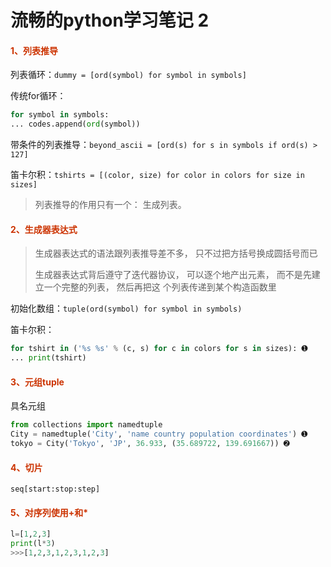 # 流畅的python学习笔记 2




#### <font color=#CC3300>1、列表推导</font>

列表循环：`dummy = [ord(symbol) for symbol in symbols]`

传统for循环：

```python
for symbol in symbols:
... codes.append(ord(symbol))
```

带条件的列表推导：`beyond_ascii = [ord(s) for s in symbols if ord(s) > 127] `

笛卡尔积：`tshirts = [(color, size) for color in colors for size in sizes] `

>  列表推导的作用只有一个： 生成列表。 



#### <font color=#CC3300>2、生成器表达式</font>

> 生成器表达式的语法跟列表推导差不多， 只不过把方括号换成圆括号而已 
>
> 生成器表达式背后遵守了迭代器协议， 可以逐个地产出元素， 而不是先建立一个完整的列表， 然后再把这
> 个列表传递到某个构造函数里 

初始化数组：`tuple(ord(symbol) for symbol in symbols)  `

笛卡尔积：

```python
for tshirt in ('%s %s' % (c, s) for c in colors for s in sizes): ➊
... print(tshirt)
```

#### <font color=#CC3300>3、元组tuple</font>

具名元组

```python
from collections import namedtuple
City = namedtuple('City', 'name country population coordinates') ➊
tokyo = City('Tokyo', 'JP', 36.933, (35.689722, 139.691667)) ➋

```

#### <font color=#CC3300>4、切片</font>

`seq[start:stop:step]  `

#### <font color=#CC3300>5、对序列使用+和*</font>

```python
l=[1,2,3]
print(l*3)
>>>[1,2,3,1,2,3,1,2,3]
```

